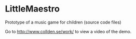 # LittleMaestro
Prototype of a music game for children (source code files)

Go to http://www.collden.se/work/ to view a video of the demo.
